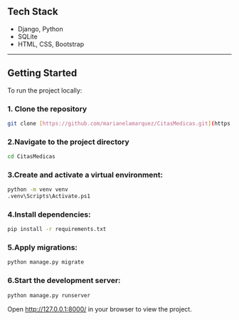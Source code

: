 ## Tech Stack

*  Django, Python
*  SQLite
* HTML, CSS, Bootstrap

---

## Getting Started

To run the project locally:

### 1. Clone the repository
```bash
git clone [https://github.com/marianelamarquez/CitasMedicas.git](https://github.com/marianelamarquez/CitasMedicas.git)
```
### 2.Navigate to the project directory
```bash
cd CitasMedicas
```
### 3.Create and activate a virtual environment:
```bash
python -m venv venv
.venv\Scripts\Activate.ps1
```

### 4.Install dependencies:
```bash
pip install -r requirements.txt
```

### 5.Apply migrations:
```bash
python manage.py migrate
```
### 6.Start the development server:
```bash
python manage.py runserver
```
Open http://127.0.0.1:8000/ in your browser to view the project.

